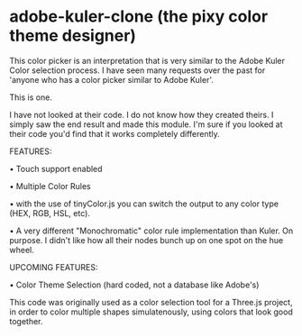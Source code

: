 adobe-kuler-clone
(the pixy color theme designer)
=================

This color picker is an interpretation that is very similar to the Adobe Kuler Color selection process.
I have seen many requests over the past for 'anyone who has a color picker similar to Adobe Kuler'.

This is one.

I have not looked at their code. I do not know how they created theirs. I simply saw the end result and made this module. I'm sure if you looked at their code you'd find that it works completely differently.

FEATURES:

• Touch support enabled 

• Multiple Color Rules

• with the use of tinyColor.js you can switch the output to any color type (HEX, RGB, HSL, etc).

• A very different "Monochromatic" color rule implementation than Kuler. On purpose. I didn't like how all their nodes bunch up on one spot on the hue wheel.

UPCOMING FEATURES:

• Color Theme Selection (hard coded, not a database like Adobe's)


This code was originally used as a color selection tool for a Three.js project, in order to color multiple shapes simulatenously, using colors that look good together.


